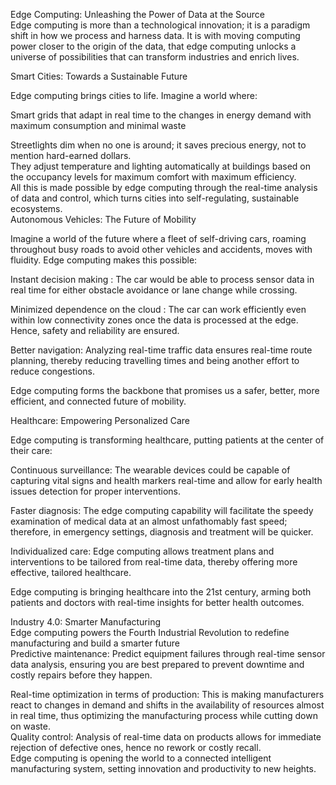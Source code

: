 Edge Computing: Unleashing the Power of Data at the Source  
Edge computing is more than a technological innovation; it is a paradigm shift in how we process and harness data. It is with moving computing power closer to the origin of the data, that edge computing unlocks a universe of possibilities that can transform industries and enrich lives.

Smart Cities: Towards a Sustainable Future

Edge computing brings cities to life. Imagine a world where:

Smart grids that adapt in real time to the changes in energy demand with maximum consumption and minimal waste

Streetlights dim when no one is around; it saves precious energy, not to mention hard-earned dollars.  
They adjust temperature and lighting automatically at buildings based on the occupancy levels for maximum comfort with maximum efficiency.  
All this is made possible by edge computing through the real-time analysis of data and control, which turns cities into self-regulating, sustainable ecosystems.  
Autonomous Vehicles: The Future of Mobility

Imagine a world of the future where a fleet of self-driving cars, roaming throughout busy roads to avoid other vehicles and accidents, moves with fluidity. Edge computing makes this possible:  
   
Instant decision making : The car would be able to process sensor data in real time for either obstacle avoidance or lane change while crossing.  
   
Minimized dependence on the cloud : The car can work efficiently even within low connectivity zones once the data is processed at the edge. Hence, safety and reliability are ensured.

Better navigation: Analyzing real-time traffic data ensures real-time route planning, thereby reducing travelling times and being another effort to reduce congestions.

Edge computing forms the backbone that promises us a safer, better, more efficient, and connected future of mobility.

Healthcare: Empowering Personalized Care

Edge computing is transforming healthcare, putting patients at the center of their care:

Continuous surveillance: The wearable devices could be capable of capturing vital signs and health markers real-time and allow for early health issues detection for proper interventions.

Faster diagnosis: The edge computing capability will facilitate the speedy examination of medical data at an almost unfathomably fast speed; therefore, in emergency settings, diagnosis and treatment will be quicker.

Individualized care: Edge computing allows treatment plans and interventions to be tailored from real-time data, thereby offering more effective, tailored healthcare.

Edge computing is bringing healthcare into the 21st century, arming both patients and doctors with real-time insights for better health outcomes.

Industry 4.0: Smarter Manufacturing  
Edge computing powers the Fourth Industrial Revolution to redefine manufacturing and build a smarter future  
Predictive maintenance: Predict equipment failures through real-time sensor data analysis, ensuring you are best prepared to prevent downtime and costly repairs before they happen.

Real-time optimization in terms of production: This is making manufacturers react to changes in demand and shifts in the availability of resources almost in real time, thus optimizing the manufacturing process while cutting down on waste.  
Quality control: Analysis of real-time data on products allows for immediate rejection of defective ones, hence no rework or costly recall.  
Edge computing is opening the world to a connected intelligent manufacturing system, setting innovation and productivity to new heights.

